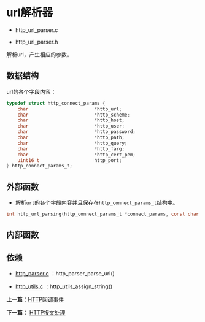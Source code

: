 # url解析器

- http_url_parser.c

- http_url_parser.h

解析url，产生相应的参数。

## 数据结构

url的各个字段内容：

```c
typedef struct http_connect_params {
    char                        *http_url;
    char                        *http_scheme;
    char                        *http_host;
    char                        *http_user;
    char                        *http_password;
    char                        *http_path;
    char                        *http_query;
    char                        *http_farg;
    char                        *http_cert_pem;
    uint16_t                    http_port;
} http_connect_params_t;
```

## 外部函数

- 解析`url`的各个字段内容并且保存在`http_connect_params_t`结构中。

```c
int http_url_parsing(http_connect_params_t *connect_params, const char *url)
```

## 内部函数


## 依赖

- [http_parser.c]() ：http_parser_parse_url()

- [http_utils.c](./utils.md) ：http_utils_assign_string()


**上一篇**：[HTTP回调事件](./event.md)

**下一篇**： [HTTP报文处理](./message_buffer.md)

